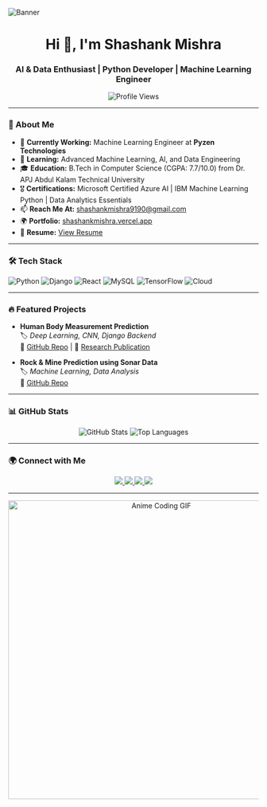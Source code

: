 ![Banner](https://i.imgur.com/your-banner-image.gif)

<h1 align="center">Hi 👋, I'm Shashank Mishra</h1>
<h3 align="center">AI & Data Enthusiast | Python Developer | Machine Learning Engineer</h3>

<p align="center">
  <img src="https://komarev.com/ghpvc/?username=shashankgeekboy&label=Profile%20views&color=0e75b6&style=flat" alt="Profile Views" />
</p>

---

### 🚀 About Me
- 🔭 **Currently Working:** Machine Learning Engineer at **Pyzen Technologies**
- 🌱 **Learning:** Advanced Machine Learning, AI, and Data Engineering
- 🎓 **Education:** B.Tech in Computer Science (CGPA: 7.7/10.0) from Dr. APJ Abdul Kalam Technical University
- 🎖 **Certifications:** Microsoft Certified Azure AI | IBM Machine Learning Python | Data Analytics Essentials
- 📫 **Reach Me At:** [shashankmishra9190@gmail.com](mailto:shashankmishra9190@gmail.com)
- 🌍 **Portfolio:** [shashankmishra.vercel.app](https://shashankmishra.vercel.app/)
- 📄 **Resume:** [View Resume](https://drive.google.com/file/d/1xb1DCk7VmUPOpaEHVzsTrHGaWuCQHwZ2/view?usp=sharing)

---

### 🛠 Tech Stack

![Python](https://img.shields.io/badge/Python-FFD43B?style=for-the-badge&logo=python&logoColor=blue)
![Django](https://img.shields.io/badge/Django-092E20?style=for-the-badge&logo=django&logoColor=green)
![React](https://img.shields.io/badge/React-20232A?style=for-the-badge&logo=react&logoColor=61DAFB)
![MySQL](https://img.shields.io/badge/MySQL-4479A1?style=for-the-badge&logo=mysql&logoColor=white)
![TensorFlow](https://img.shields.io/badge/TensorFlow-FF6F00?style=for-the-badge&logo=tensorflow&logoColor=white)
![Cloud](https://img.shields.io/badge/GCP-4285F4?style=for-the-badge&logo=google-cloud&logoColor=white)

---

### 🔥 Featured Projects

- **Human Body Measurement Prediction**  
  🏷 *Deep Learning, CNN, Django Backend*  
  🔗 [GitHub Repo](https://github.com/shashankgeekboy/Ai-body-measurement) | 📜 [Research Publication](https://afjbs.com/issue-content/prediction-of-rock-and-mine-using-machine-leaerning-1225)

- **Rock & Mine Prediction using Sonar Data**  
  🏷 *Machine Learning, Data Analysis*  
  🔗 [GitHub Repo](https://github.com/shashankgeekboy/Prediction-of-rock-and-mine-using-ml)

---

### 📊 GitHub Stats

<p align="center">
  <img src="https://github-readme-stats.vercel.app/api?username=shashankgeekboy&show_icons=true&theme=radical" alt="GitHub Stats" />
  <img src="https://github-readme-stats.vercel.app/api/top-langs?username=shashankgeekboy&layout=compact&theme=radical" alt="Top Languages" />
</p>

---

### 🌍 Connect with Me

<p align="center">
  <a href="https://linkedin.com/in/shashank-mishra-6a870b212" target="_blank">
    <img src="https://img.shields.io/badge/LinkedIn-0077B5?style=for-the-badge&logo=linkedin&logoColor=white" />
  </a>
  <a href="https://twitter.com/Shashankm108" target="_blank">
    <img src="https://img.shields.io/badge/Twitter-1DA1F2?style=for-the-badge&logo=twitter&logoColor=white" />
  </a>
  <a href="https://www.instagram.com/codewithgeekboy" target="_blank">
    <img src="https://img.shields.io/badge/Instagram-E4405F?style=for-the-badge&logo=instagram&logoColor=white" />
  </a>
  <a href="https://leetcode.com/shashankmishra9190/" target="_blank">
    <img src="https://img.shields.io/badge/LeetCode-FFA116?style=for-the-badge&logo=leetcode&logoColor=white" />
  </a>
</p>

---

<p align="center">
  <img src="https://media.giphy.com/media/ZVik7pBtu9dNS/giphy.gif" width="600" alt="Anime Coding GIF">
</p>
